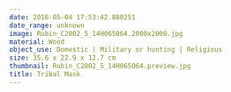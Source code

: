 ```yaml
---
date: 2016-05-04 17:53:42.880251
date_range: unknown
image: Rubin_C2002_5_14H065064.2000x2000.jpg
material: Wood
object_use: Domestic | Military or hunting | Religious
size: 35.6 x 22.9 x 12.7 cm
thumbnail: Rubin_C2002_5_14H065064.preview.jpg
title: Tribal Mask
---
```


